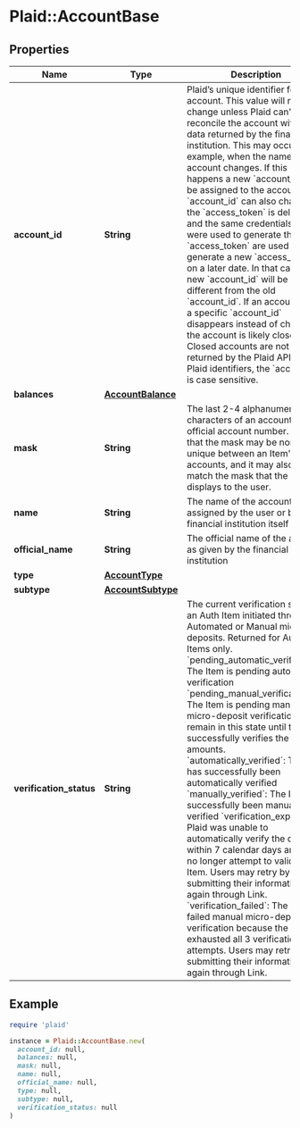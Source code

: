 # Plaid::AccountBase

## Properties

| Name | Type | Description | Notes |
| ---- | ---- | ----------- | ----- |
| **account_id** | **String** | Plaid’s unique identifier for the account. This value will not change unless Plaid can&#39;t reconcile the account with the data returned by the financial institution. This may occur, for example, when the name of the account changes. If this happens a new &#x60;account_id&#x60; will be assigned to the account.  The &#x60;account_id&#x60; can also change if the &#x60;access_token&#x60; is deleted and the same credentials that were used to generate that &#x60;access_token&#x60; are used to generate a new &#x60;access_token&#x60; on a later date. In that case, the new &#x60;account_id&#x60; will be different from the old &#x60;account_id&#x60;.  If an account with a specific &#x60;account_id&#x60; disappears instead of changing, the account is likely closed. Closed accounts are not returned by the Plaid API.  Like all Plaid identifiers, the &#x60;account_id&#x60; is case sensitive. |  |
| **balances** | [**AccountBalance**](AccountBalance.md) |  |  |
| **mask** | **String** | The last 2-4 alphanumeric characters of an account&#39;s official account number. Note that the mask may be non-unique between an Item&#39;s accounts, and it may also not match the mask that the bank displays to the user. | [optional] |
| **name** | **String** | The name of the account, either assigned by the user or by the financial institution itself |  |
| **official_name** | **String** | The official name of the account as given by the financial institution | [optional] |
| **type** | [**AccountType**](AccountType.md) |  |  |
| **subtype** | [**AccountSubtype**](AccountSubtype.md) |  |  |
| **verification_status** | **String** | The current verification status of an Auth Item initiated through Automated or Manual micro-deposits.  Returned for Auth Items only.  &#x60;pending_automatic_verification&#x60;: The Item is pending automatic verification  &#x60;pending_manual_verification&#x60;: The Item is pending manual micro-deposit verification. Items remain in this state until the user successfully verifies the two amounts.  &#x60;automatically_verified&#x60;: The Item has successfully been automatically verified   &#x60;manually_verified&#x60;: The Item has successfully been manually verified  &#x60;verification_expired&#x60;: Plaid was unable to automatically verify the deposit within 7 calendar days and will no longer attempt to validate the Item. Users may retry by submitting their information again through Link.  &#x60;verification_failed&#x60;: The Item failed manual micro-deposit verification because the user exhausted all 3 verification attempts. Users may retry by submitting their information again through Link.    | [optional] |

## Example

```ruby
require 'plaid'

instance = Plaid::AccountBase.new(
  account_id: null,
  balances: null,
  mask: null,
  name: null,
  official_name: null,
  type: null,
  subtype: null,
  verification_status: null
)
```

